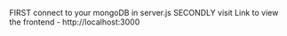 FIRST connect to your mongoDB in server.js
SECONDLY visit Link to view the frontend -  http://localhost:3000